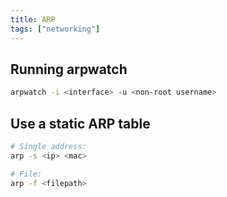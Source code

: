 ```yaml
---
title: ARP
tags: ["networking"]
---
```


Running arpwatch
----------------
```bash
arpwatch -i <interface> -u <non-root username>
```

Use a static ARP table
----------------------
```bash
# Single address:
arp -s <ip> <mac>

# File:
arp -f <filepath>
```
